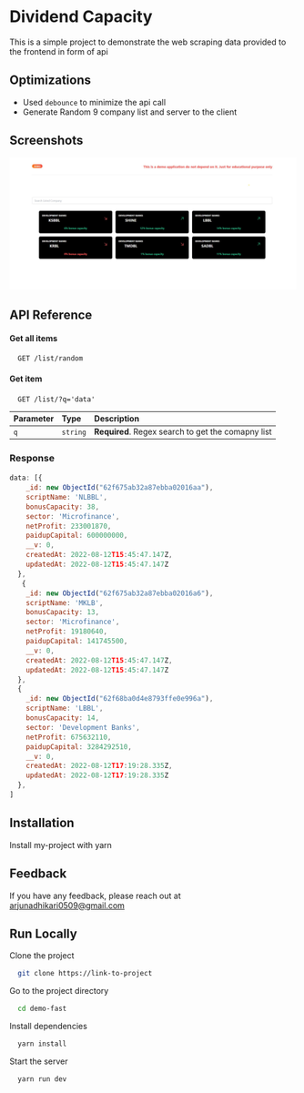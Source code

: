 
# Dividend Capacity

This is a simple project to demonstrate the web scraping data provided
to the frontend in form of api

## Optimizations

* Used  `debounce` to minimize the api call
* Generate Random 9 company list and server to the client

## Screenshots

![App Screenshot](https://github.com/arjunadhikary/demo-project/blob/main/src/assets/images/demo.jpg)

## API Reference

#### Get all items

```http
  GET /list/random
```

#### Get item

```http
  GET /list/?q='data'
```

| Parameter | Type     | Description                       |
| :-------- | :------- | :-------------------------------- |
| `q`      | `string` | **Required**. Regex search to get the comapny list |

### Response

```js
data: [{
    _id: new ObjectId("62f675ab32a87ebba02016aa"),
    scriptName: 'NLBBL',
    bonusCapacity: 38,
    sector: 'Microfinance',
    netProfit: 233001870,
    paidupCapital: 600000000,
    __v: 0,
    createdAt: 2022-08-12T15:45:47.147Z,
    updatedAt: 2022-08-12T15:45:47.147Z
  },
   {
    _id: new ObjectId("62f675ab32a87ebba02016a6"),
    scriptName: 'MKLB',
    bonusCapacity: 13,
    sector: 'Microfinance',
    netProfit: 19180640,
    paidupCapital: 141745500,
    __v: 0,
    createdAt: 2022-08-12T15:45:47.147Z,
    updatedAt: 2022-08-12T15:45:47.147Z
  },
  {
    _id: new ObjectId("62f68ba0d4e8793ffe0e996a"),
    scriptName: 'LBBL',
    bonusCapacity: 14,
    sector: 'Development Banks',
    netProfit: 675632110,
    paidupCapital: 3284292510,
    __v: 0,
    createdAt: 2022-08-12T17:19:28.335Z,
    updatedAt: 2022-08-12T17:19:28.335Z
  },
]
```

## Installation

Install my-project with yarn

## Feedback

If you have any feedback, please reach out at arjunadhikari0509@gmail.com

## Run Locally

Clone the project

```bash
  git clone https://link-to-project
```

Go to the project directory

```bash
  cd demo-fast
```

Install dependencies

```bash
  yarn install
```

Start the server

```bash
  yarn run dev
```
